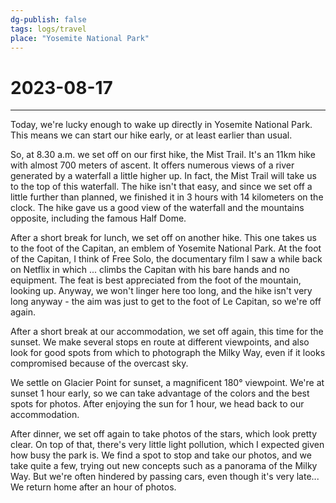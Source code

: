 ```yaml
---
dg-publish: false
tags: logs/travel
place: "Yosemite National Park"
---
```

# 2023-08-17
---
Today, we're lucky enough to wake up directly in Yosemite National Park. This means we can start our hike early, or at least earlier than usual.

So, at 8.30 a.m. we set off on our first hike, the Mist Trail. It's an 11km hike with almost 700 meters of ascent. It offers numerous views of a river generated by a waterfall a little higher up. In fact, the Mist Trail will take us to the top of this waterfall. The hike isn't that easy, and since we set off a little further than planned, we finished it in 3 hours with 14 kilometers on the clock. The hike gave us a good view of the waterfall and the mountains opposite, including the famous Half Dome.

After a short break for lunch, we set off on another hike. This one takes us to the foot of the Capitan, an emblem of Yosemite National Park. At the foot of the Capitan, I think of Free Solo, the documentary film I saw a while back on Netflix in which ... climbs the Capitan with his bare hands and no equipment. The feat is best appreciated from the foot of the mountain, looking up. Anyway, we won't linger here too long, and the hike isn't very long anyway - the aim was just to get to the foot of Le Capitan, so we're off again.

After a short break at our accommodation, we set off again, this time for the sunset. We make several stops en route at different viewpoints, and also look for good spots from which to photograph the Milky Way, even if it looks compromised because of the overcast sky.

We settle on Glacier Point for sunset, a magnificent 180° viewpoint. We're at sunset 1 hour early, so we can take advantage of the colors and the best spots for photos. After enjoying the sun for 1 hour, we head back to our accommodation.

After dinner, we set off again to take photos of the stars, which look pretty clear. On top of that, there's very little light pollution, which I expected given how busy the park is. We find a spot to stop and take our photos, and we take quite a few, trying out new concepts such as a panorama of the Milky Way. But we're often hindered by passing cars, even though it's very late... We return home after an hour of photos.